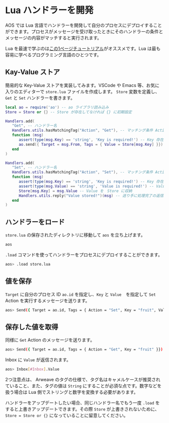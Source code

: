 # Lua ハンドラーを開発

AOS では Lua 言語でハンドラーを開発して自分のプロセスにデプロイすることができます。プロセスがメッセージを受け取ったときにそのハンドラーの条件とメッセージの内容がマッチすると実行されます。

Lua を最速で学ぶのは[この1ページチュートリアル](https://cookbook_ao.g8way.io/concepts/lua.html)がオススメです。Lua は最も容易に学べるプログラミング言語のひとつです。

## Kay-Value ストア

簡易的な Key-Value ストアを実装してみます。VSCode や Emacs 等、お気に入りのエディターで `store.lua` ファイルを作成します。 `Store` 変数を定義し、 `Get` と `Set` ハンドラーを書きます。

```lua
local ao = require('ao') -- ao ライブラリ読み込み
Store = Store or {} -- Store が存在してなければ {} に初期設定

Handlers.add(
   "Get", -- ハンドラー名
   Handlers.utils.hasMatchingTag("Action", "Get"), -- マッチング条件 Action == Get
   function (msg)
      assert(type(msg.Key) == 'string', 'Key is required!') -- Key 存在チェック
      ao.send({ Target = msg.From, Tags = { Value = Store[msg.Key] }}) -- 送り手に値を返す
   end
)

Handlers.add(
   "Set", -- ハンドラー名
   Handlers.utils.hasMatchingTag("Action", "Set"), -- マッチング条件 Action == Set
   function (msg)
      assert(type(msg.Key) == 'string', 'Key is required!') -- Key 存在チェック
      assert(type(msg.Value) == 'string', 'Value is required!') -- Value 存在チェック
      Store[msg.Key] = msg.Value -- Value を　Store に収納
      Handlers.utils.reply("Value stored!")(msg) -- 送り手に処理完了の返信
   end
)
```

## ハンドラーをロード

`store.lua` の保存されたディレクトリに移動して `aos` を立ち上げます。

```bash
aos
```

`.load` コマンドを使ってハンドラーをプロセスにデプロイすることができます。

```bash
aos> .load store.lua
```

## 値を保存

`Target` に自分のプロセス ID `ao.id` を指定し、`Key` と `Value`　を指定して `Set` Action を実行するメッセージを送ります。

```bash
aos> Send({ Target = ao.id, Tags = { Action = "Set", Key = "fruit", Value = "apple" }})
```

## 保存した値を取得

同様に `Get` Action のメッセージを送ります。

```bash
aos> Send({ Target = ao.id, Tags = { Action = "Get", Key = "fruit" }})
```

Inbox に `Value` が返信されます。

```bash
aos> Inbox[#Inbox].Value
```

2つ注意点は、 Arweave のタグの仕様で、タグ名はキャメルケースが推奨されていること、また、タグの値は `String` にすることが必須な点です。数字などを扱う場合は Lua 側でストリングと数字を変換する必要があります。

ハンドラーをアップデートしたい場合、同じハンドラー名でもう一度 `.load` をすると上書きアップデートできます。その際 `Store` が上書きされないために、`Store = Store or {}` になっていることに留意してください。
